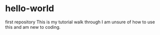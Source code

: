 # hello-world
first repository 
This is my tutorial walk through I am unsure of how to use this and am new to coding.
